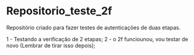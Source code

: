 # Repositorio_teste_2f
Repositório criado para fazer testes de autenticações de duas etapas.


1 - Testando a verificação de 2 etapas;
2 - o 2f funciounou, vou testar de novo (Lembrar de tirar isso depois);